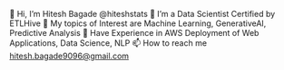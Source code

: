 👋 Hi, I’m Hitesh Bagade @hiteshstats
👀 I’m a Data Scientist Certified by ETLHive
🌱 My topics of Interest are Machine Learning, GenerativeAI, Predictive Analysis
💞️ Have Experience in AWS Deployment of Web Applications, Data Science, NLP
📫 How to reach me hitesh.bagade9096@gmail.com

<!---
hiteshstats/hiteshstats is a ✨ special ✨ repository because its `README.md` (this file) appears on your GitHub profile.
You can click the Preview link to take a look at your changes.
--->
